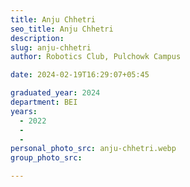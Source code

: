 ```yaml
---
title: Anju Chhetri
seo_title: Anju Chhetri
description: 
slug: anju-chhetri
author: Robotics Club, Pulchowk Campus

date: 2024-02-19T16:29:07+05:45

graduated_year: 2024
department: BEI
years:
  - 2022
  - 
  - 
personal_photo_src: anju-chhetri.webp
group_photo_src: 

---
```


